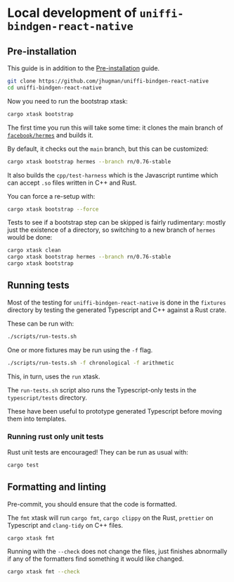 # Local development  of `uniffi-bindgen-react-native`

## Pre-installation

This guide is in addition to the [Pre-installation](../getting-started/pre-installation.md) guide.

```sh
git clone https://github.com/jhugman/uniffi-bindgen-react-native
cd uniffi-bindgen-react-native
```

Now you need to run the bootstrap xtask:

```sh
cargo xtask bootstrap
```

The first time you run this will take some time: it clones the main branch of [`facebook/hermes`](https://github.com/facebook/hermes) and builds it.

By default, it checks out the `main` branch, but this can be customized:

```sh
cargo xtask bootstrap hermes --branch rn/0.76-stable
```

It also builds the `cpp/test-harness` which is the Javascript runtime which can accept `.so` files written in C++ and Rust.

You can force a re-setup with:

```sh
cargo xtask bootstrap --force
```

Tests to see if a bootstrap step can be skipped is fairly rudimentary: mostly just the existence of a directory, so switching to a new branch of `hermes` would be done:

```sh
cargo xtask clean
cargo xtask bootstrap hermes --branch rn/0.76-stable
cargo xtask bootstrap
```

## Running tests

Most of the testing for `uniffi-bindgen-react-native` is done in the `fixtures` directory by testing the generated Typescript and C++ against a Rust crate.

These can be run with:

```sh
./scripts/run-tests.sh
```

One or more fixtures may be run using the `-f` flag.

```sh
./scripts/run-tests.sh -f chronological -f arithmetic
```

This, in turn, uses the `run` xtask.

The `run-tests.sh` script also runs the Typescript-only tests in the `typescript/tests` directory.

These have been useful to prototype generated Typescript before moving them into templates.

### Running rust only unit tests

Rust unit tests are encouraged! They can be run as usual with:

```sh
cargo test
```

## Formatting and linting

Pre-commit, you should ensure that the code is formatted.

The `fmt` xtask will run `cargo fmt`, `cargo clippy` on the Rust, `prettier` on Typescript and `clang-tidy` on C++ files.

```sh
cargo xtask fmt
```

Running with the `--check` does not change the files, just finishes abnormally if any of the formatters find something it would like changed.

```sh
cargo xtask fmt --check
```
